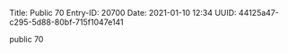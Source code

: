 Title: Public 70
Entry-ID: 20700
Date: 2021-01-10 12:34
UUID: 44125a47-c295-5d88-80bf-715f1047e141

public 70
